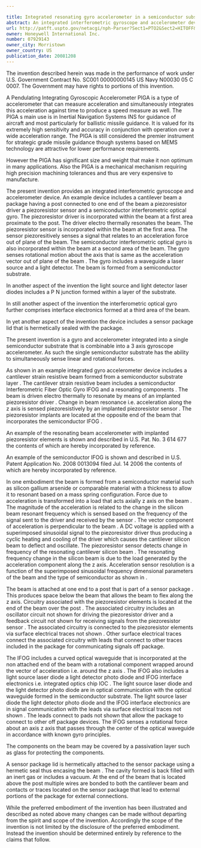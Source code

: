 ```yaml
---

title: Integrated resonating gyro accelerometer in a semiconductor substrate
abstract: An integrated interferometric gyroscope and accelerometer device. An example device includes a cantilever beam, a package having a post connected to one end of the beam, a piezoresistor driver, a piezoresistor sensor, and a semiconductor interferometric optical gyro. The piezoresistor driver is incorporated within the beam at a first area proximate to the post. The driver electro-thermally resonates the beam. The piezoresistor sensor is incorporated within the beam at the first area. The sensor piezoresitively senses a signal that relates to an acceleration force out-of-plane of the beam. The semiconductor interferometric optical gyro is also incorporated within the beam at a second area of the beam. The gyro senses rotational motion about an axis approximately equivalent to the acceleration force out-of-plane of the beam. The gyro includes a waveguide, a laser source and a light detector. The beam is formed from a semiconductor substrate.
url: http://patft.uspto.gov/netacgi/nph-Parser?Sect1=PTO2&Sect2=HITOFF&p=1&u=%2Fnetahtml%2FPTO%2Fsearch-adv.htm&r=1&f=G&l=50&d=PALL&S1=07929143&OS=07929143&RS=07929143
owner: Honeywell International Inc.
number: 07929143
owner_city: Morristown
owner_country: US
publication_date: 20081208
---
```

The invention described herein was made in the performance of work under U.S. Government Contract No. SC001 00000000145 US Navy N00030 05 C 0007. The Government may have rights to portions of this invention.

A Pendulating Integrating Gyroscopic Accelerometer PIGA is a type of accelerometer that can measure acceleration and simultaneously integrates this acceleration against time to produce a speed measure as well. The PIGA s main use is in Inertial Navigation Systems INS for guidance of aircraft and most particularly for ballistic missile guidance. It is valued for its extremely high sensitivity and accuracy in conjunction with operation over a wide acceleration range. The PIGA is still considered the premier instrument for strategic grade missile guidance though systems based on MEMS technology are attractive for lower performance requirements.

However the PIGA has significant size and weight that make it non optimum in many applications. Also the PIGA is a mechanical mechanism requiring high precision machining tolerances and thus are very expensive to manufacture.

The present invention provides an integrated interferometric gyroscope and accelerometer device. An example device includes a cantilever beam a package having a post connected to one end of the beam a piezoresistor driver a piezoresistor sensor and a semiconductor interferometric optical gyro. The piezoresistor driver is incorporated within the beam at a first area proximate to the post. The driver electro thermally resonates the beam. The piezoresistor sensor is incorporated within the beam at the first area. The sensor piezoresitively senses a signal that relates to an acceleration force out of plane of the beam. The semiconductor interferometric optical gyro is also incorporated within the beam at a second area of the beam. The gyro senses rotational motion about the axis that is same as the acceleration vector out of plane of the beam . The gyro includes a waveguide a laser source and a light detector. The beam is formed from a semiconductor substrate.

In another aspect of the invention the light source and light detector laser diodes includes a P N junction formed within a layer of the substrate.

In still another aspect of the invention the interferometric optical gyro further comprises interface electronics formed at a third area of the beam.

In yet another aspect of the invention the device includes a sensor package lid that is hermetically sealed with the package.

The present invention is a gyro and accelerometer integrated into a single semiconductor substrate that is combinable into a 3 axis gyroscope accelerometer. As such the single semiconductor substrate has the ability to simultaneously sense linear and rotational forces.

As shown in an example integrated gyro accelerometer device includes a cantilever strain resistive beam formed from a semiconductor substrate layer . The cantilever strain resistive beam includes a semiconductor Interferometric Fiber Optic Gyro IFOG and a resonating components . The beam is driven electro thermally to resonate by means of an implanted piezoresistor driver . Change in beam resonance i.e. acceleration along the z axis is sensed piezoresistively by an implanted piezoresistor sensor . The piezoresistor implants are located at the opposite end of the beam that incorporates the semiconductor IFOG .

An example of the resonating beam accelerometer with implanted piezoresistor elements is shown and described in U.S. Pat. No. 3 614 677 the contents of which are hereby incorporated by reference.

An example of the semiconductor IFOG is shown and described in U.S. Patent Application No. 2008 0013094 filed Jul. 14 2006 the contents of which are hereby incorporated by reference.

In one embodiment the beam is formed from a semiconductor material such as silicon gallium arsenide or comparable material with a thickness to allow it to resonant based on a mass spring configuration. Force due to acceleration is transformed into a load that acts axially z axis on the beam . The magnitude of the acceleration is related to the change in the silicon beam resonant frequency which is sensed based on the frequency of the signal sent to the driver and received by the sensor . The vector component of acceleration is perpendicular to the beam . A DC voltage is applied with a superimposed sinusoidal signal to the piezoresistor driver thus producing a cyclic heating and cooling of the driver which causes the cantilever silicon beam to deflect and oscillate. The piezoresistor sensor detects change in frequency of the resonating cantilever silicon beam . The resonating frequency change in the silicon beam is due to the load generated by the acceleration component along the z axis. Acceleration sensor resolution is a function of the superimposed sinusoidal frequency dimensional parameters of the beam and the type of semiconductor as shown in .

The beam is attached at one end to a post that is part of a sensor package . This produces space below the beam that allows the beam to flex along the z axis. Circuitry associated with the piezoresistor elements is located at the end of the beam over the post . The associated circuitry includes an oscillator circuit not shown for driving the piezoresistor driver and a feedback circuit not shown for receiving signals from the piezoresistor sensor . The associated circuitry is connected to the piezoresistor elements via surface electrical traces not shown . Other surface electrical traces connect the associated circuitry with leads that connect to other traces included in the package for communicating signals off package.

The IFOG includes a curved optical waveguide that is incorporated at the non attached end of the beam with a rotational component wrapped around the vector of acceleration i.e. around the z axis . The IFOG also includes a light source laser diode a light detector photo diode and IFOG interface electronics i.e. integrated optics chip IOC . The light source laser diode and the light detector photo diode are in optical communication with the optical waveguide formed in the semiconductor substrate. The light source laser diode the light detector photo diode and the IFOG interface electronics are in signal communication with the leads via surface electrical traces not shown . The leads connect to pads not shown that allow the package to connect to other off package devices. The IFOG senses a rotational force about an axis z axis that passes through the center of the optical waveguide in accordance with known gyro principles.

The components on the beam may be covered by a passivation layer such as glass for protecting the components.

A sensor package lid is hermetically attached to the sensor package using a hermetic seal thus encasing the beam . The cavity formed is back filled with an inert gas or includes a vacuum. At the end of the beam that is located above the post multiple wires are bonded to both the cantilever beam and contacts or traces located on the sensor package that lead to external portions of the package for external connections.

While the preferred embodiment of the invention has been illustrated and described as noted above many changes can be made without departing from the spirit and scope of the invention. Accordingly the scope of the invention is not limited by the disclosure of the preferred embodiment. Instead the invention should be determined entirely by reference to the claims that follow.

